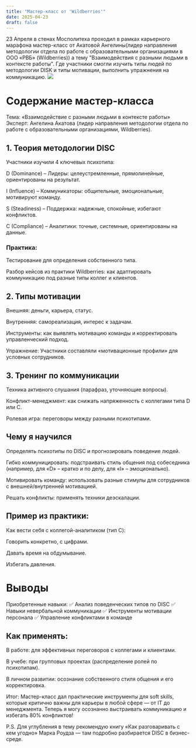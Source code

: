 ```yaml
---
title: "Мастер-класс от 'Wildberries'"
date: 2025-04-23
draft: false
---
```

23 Апреля в стенах Мосполитеха проходил в рамках карьерного марафона мастер-класс от Акатовой Ангелины(лидер направления методологии отдела по работе с образовательными организациями в ООО «РВБ» (Wildberries)) а тему "Взаимодействия с разными людьми в контексте работы". Где участники смогли изучить типы людей по методологии DISK и типы мотивации, выполнить упражнения на коммуникацию.
![](/images/WB.jpg)

# Содержание мастер-класса
Тема: «Взаимодействие с разными людьми в контексте работы»
Эксперт: Ангелина Акатова (лидер направления методологии отдела по работе с образовательными организациями, Wildberries).

## 1. Теория методологии DISC
Участники изучили 4 ключевых психотипа:

D (Dominance) – Лидеры: целеустремленные, прямолинейные, ориентированы на результат.

I (Influence) – Коммуникаторы: общительные, эмоциональные, мотивируют команду.

S (Steadiness) – Поддержка: надежные, спокойные, избегают конфликтов.

C (Compliance) – Аналитики: точные, системные, ориентированы на данные.

### Практика:

Тестирование для определения собственного типа.

Разбор кейсов из практики Wildberries: как адаптировать коммуникацию под разные типы коллег и клиентов.

## 2. Типы мотивации
Внешняя: деньги, карьера, статус.

Внутренняя: самореализация, интерес к задачам.

Инструменты: как выявлять мотивацию команды и корректировать управленческий подход.

Упражнение: Участники составляли «мотивационные профили» для условных сотрудников.

## 3. Тренинг по коммуникации
Техника активного слушания (парафраз, уточняющие вопросы).

Конфликт-менеджмент: как снижать напряженность с коллегами типа D или C.

Ролевая игра: переговоры между разными психотипами.

## Чему я научился
Определять психотипы по DISC и прогнозировать поведение людей.

Гибко коммуницировать: подстраивать стиль общения под собеседника (например, для «D» – кратко и по делу, для «I» – эмоционально).

Мотивировать команду: использовать разные стимулы для сотрудников с внешней/внутренней мотивацией.

Решать конфликты: применять техники деэскалации.

## Пример из практики:
Как вести себя с коллегой-аналитиком (тип C):

Говорить конкретно, с цифрами.

Давать время на обдумывание.

Избегать давления.

# Выводы
Приобретенные навыки:
✅ Анализ поведенческих типов по DISC
✅ Навыки невербальной коммуникации
✅ Инструменты мотивации персонала
✅ Управление конфликтами в команде

## Как применять:

В работе: для эффективных переговоров с коллегами и клиентами.

В учебе: при групповых проектах (распределение ролей по психотипам).

В личном развитии: осознание собственного стиля общения и его корректировка.

Итог: Мастер-класс дал практические инструменты для soft skills, которые критично важны для карьеры в любой сфере — от IT до менеджмента. Теперь я могу осознанно выстраивать коммуникацию и избегать 80% конфликтов!

P.S. Для углубления в тему рекомендую книгу «Как разговаривать с кем угодно» Марка Роудза — там подробно разбирается DISC в бизнес-среде.
